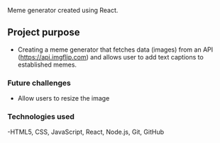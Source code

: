 Meme generator created using React.
## Project purpose

- Creating a meme generator that fetches data (images) from an API (https://api.imgflip.com) and allows user to add text captions to established memes.

### Future challenges


- Allow users to resize the image

### Technologies used
-HTML5, CSS, JavaScript, React, Node.js, Git, GitHub


